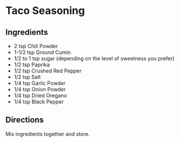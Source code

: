 # Taco Seasoning #

## Ingredients ##

- 2 tsp Chili Powder
- 1-1/2 tsp Ground Cumin
- 1/2 to 1 tsp sugar (depending on the level of sweetness you prefer)
- 1/2 tsp Paprika
- 1/2 tsp Crushed Red Pepper
- 1/2 tsp Salt
- 1/4 tsp Garlic Powder
- 1/4 tsp Onion Powder
- 1/4 tsp Dried Oregano
- 1/4 tsp Black Pepper

## Directions ##

Mix ingredients together and store.
